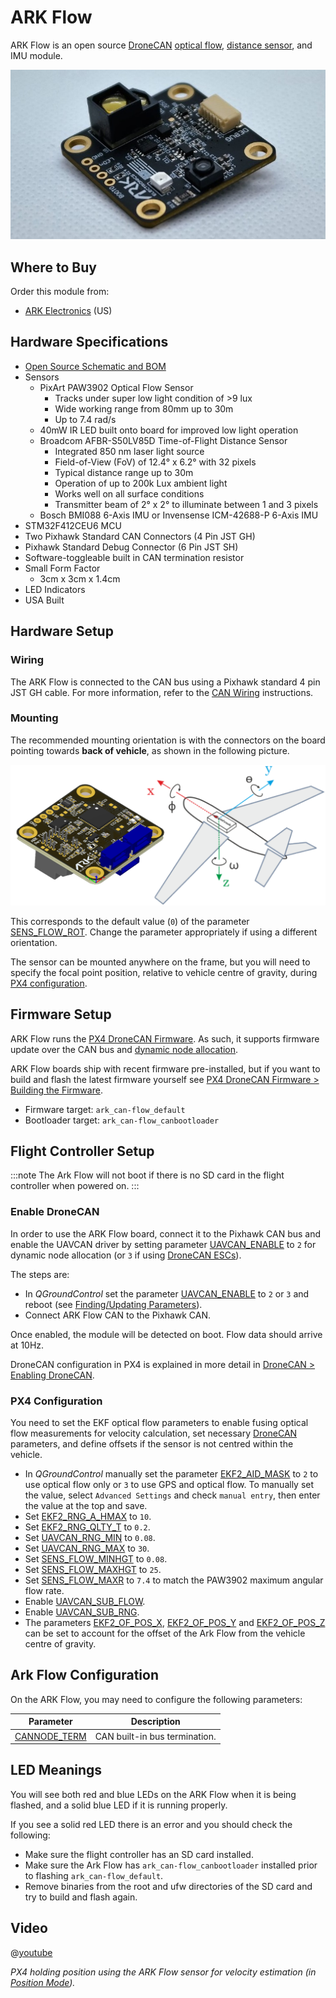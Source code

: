 # ARK Flow

ARK Flow is an open source [DroneCAN](README.md) [optical flow](../sensor/optical_flow.md), [distance sensor](../sensor/rangefinders.md), and IMU module.

![ARK Flow](../../assets/hardware/sensors/optical_flow/ark_flow.jpg)

## Where to Buy

Order this module from:

* [ARK Electronics](https://arkelectron.com/product/ark-flow/) (US)

## Hardware Specifications

- [Open Source Schematic and BOM](https://github.com/ARK-Electronics/ARK_Flow)
- Sensors
  - PixArt PAW3902 Optical Flow Sensor
    - Tracks under super low light condition of >9 lux
    - Wide working range from 80mm up to 30m
    - Up to 7.4 rad/s
  - 40mW IR LED built onto board for improved low light operation
  - Broadcom AFBR-S50LV85D Time-of-Flight Distance Sensor
    - Integrated 850 nm laser light source
    - Field-of-View (FoV) of 12.4° x 6.2° with 32 pixels
    - Typical distance range up to 30m
    - Operation of up to 200k Lux ambient light
    - Works well on all surface conditions
    - Transmitter beam of 2° x 2° to illuminate between 1 and 3 pixels
  - Bosch BMI088 6-Axis IMU or Invensense ICM-42688-P 6-Axis IMU
- STM32F412CEU6 MCU
- Two Pixhawk Standard CAN Connectors (4 Pin JST GH)
- Pixhawk Standard Debug Connector (6 Pin JST SH)
- Software-toggleable built in CAN termination resistor
- Small Form Factor
  - 3cm x 3cm x 1.4cm
- LED Indicators
- USA Built

## Hardware Setup

### Wiring

The ARK Flow is connected to the CAN bus using a Pixhawk standard 4 pin JST GH cable. For more information, refer to the [CAN Wiring](../can/README.md#wiring) instructions.

### Mounting

The recommended mounting orientation is with the connectors on the board pointing towards **back of vehicle**, as shown in the following picture.

![ARK Flow align with Pixhawk](../../assets/hardware/sensors/optical_flow/ark_flow_orientation.png)

This corresponds to the default value (`0`) of the parameter [SENS_FLOW_ROT](../advanced_config/parameter_reference.md#SENS_FLOW_ROT). Change the parameter appropriately if using a different orientation.

The sensor can be mounted anywhere on the frame, but you will need to specify the focal point position, relative to vehicle centre of gravity, during [PX4 configuration](#px4-configuration).

## Firmware Setup

ARK Flow runs the [PX4 DroneCAN Firmware](px4_cannode_fw.md). As such, it supports firmware update over the CAN bus and [dynamic node allocation](README.md#node-id).

ARK Flow boards ship with recent firmware pre-installed, but if you want to build and flash the latest firmware yourself see [PX4 DroneCAN Firmware > Building the Firmware](px4_cannode_fw.md#building-the-firmware).

- Firmware target: `ark_can-flow_default`
- Bootloader target: `ark_can-flow_canbootloader`

## Flight Controller Setup

:::note
The Ark Flow will not boot if there is no SD card in the flight controller when powered on.
:::

### Enable DroneCAN

In order to use the ARK Flow board, connect it to the Pixhawk CAN bus and enable the UAVCAN driver by setting parameter [UAVCAN_ENABLE](../advanced_config/parameter_reference.md#UAVCAN_ENABLE) to `2` for dynamic node allocation (or `3` if using [DroneCAN ESCs](../dronecan/escs.md)).

The steps are:

- In *QGroundControl* set the parameter [UAVCAN_ENABLE](../advanced_config/parameter_reference.md#UAVCAN_ENABLE) to `2` or `3` and reboot (see [Finding/Updating Parameters](../advanced_config/parameters.md)).
- Connect ARK Flow CAN to the Pixhawk CAN.

Once enabled, the module will be detected on boot. Flow data should arrive at 10Hz.

DroneCAN configuration in PX4 is explained in more detail in [DroneCAN > Enabling DroneCAN](../dronecan/README.md#enabling-dronecan).

### PX4 Configuration

You need to set the EKF optical flow parameters to enable fusing optical flow measurements for velocity calculation, set necessary [DroneCAN](README.md) parameters, and define offsets if the sensor is not centred within the vehicle.

- In *QGroundControl* manually set the parameter [EKF2_AID_MASK](../advanced_config/parameter_reference.md#EKF2_AID_MASK) to `2` to use optical flow only or `3` to use GPS and optical flow. To manually set the value, select `Advanced Settings` and check `manual entry`, then enter the value at the top and save.
- Set [EKF2_RNG_A_HMAX](../advanced_config/parameter_reference.md#EKF2_RNG_A_HMAX) to `10`.
- Set [EKF2_RNG_QLTY_T](../advanced_config/parameter_reference.md#EKF2_RNG_QLTY_T) to `0.2`.
- Set [UAVCAN_RNG_MIN](../advanced_config/parameter_reference.md#UAVCAN_RNG_MIN) to `0.08`.
- Set [UAVCAN_RNG_MAX](../advanced_config/parameter_reference.md#UAVCAN_RNG_MAX) to `30`.
- Set [SENS_FLOW_MINHGT](../advanced_config/parameter_reference.md#SENS_FLOW_MINHGT) to `0.08`.
- Set [SENS_FLOW_MAXHGT](../advanced_config/parameter_reference.md#SENS_FLOW_MAXHGT) to `25`.
- Set [SENS_FLOW_MAXR](../advanced_config/parameter_reference.md#SENS_FLOW_MAXR) to `7.4` to match the PAW3902 maximum angular flow rate.
- Enable [UAVCAN_SUB_FLOW](../advanced_config/parameter_reference.md#UAVCAN_SUB_FLOW).
- Enable [UAVCAN_SUB_RNG](../advanced_config/parameter_reference.md#UAVCAN_SUB_RNG).
- The parameters [EKF2_OF_POS_X](../advanced_config/parameter_reference.md#EKF2_OF_POS_X), [EKF2_OF_POS_Y](../advanced_config/parameter_reference.md#EKF2_OF_POS_Y) and [EKF2_OF_POS_Z](../advanced_config/parameter_reference.md#EKF2_OF_POS_Z) can be set to account for the offset of the Ark Flow from the vehicle centre of gravity.

## Ark Flow Configuration

On the ARK Flow, you may need to configure the following parameters:

| Parameter                                                                                       | Description                   |
| ----------------------------------------------------------------------------------------------- | ----------------------------- |
| <a id="CANNODE_TERM"></a>[CANNODE_TERM](../advanced_config/parameter_reference.md#CANNODE_TERM) | CAN built-in bus termination. |

## LED Meanings

You will see both red and blue LEDs on the ARK Flow when it is being flashed, and a solid blue LED if it is running properly.

If you see a solid red LED there is an error and you should check the following:

- Make sure the flight controller has an SD card installed.
- Make sure the Ark Flow has `ark_can-flow_canbootloader` installed prior to flashing `ark_can-flow_default`.
- Remove binaries from the root and ufw directories of the SD card and try to build and flash again.

## Video

@[youtube](https://www.youtube.com/watch?v=SAbRe1fi7bU&list=PLUepQApgwSozmwhOo-dXnN33i2nBEl1c0)
<!-- ARK Flow with PX4 Optical Flow Position Hold: 20210605 -->
*PX4 holding position using the ARK Flow sensor for velocity estimation (in [Position Mode](../flight_modes/position_mc.md)).* 
